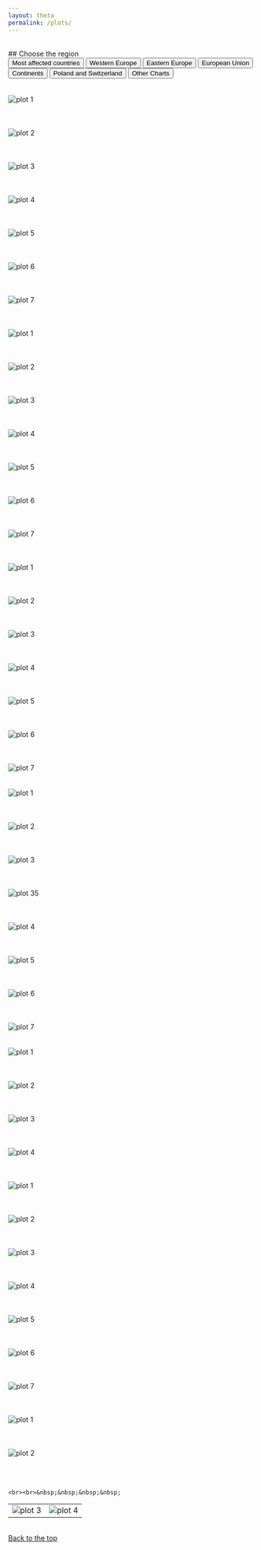 ```yaml
---
layout: theta
permalink: /plots/
---
```


<br>
## Choose the region
<br>
<div class="tab">
  <button class="tablinks" onclick="openPlot(event, 'big')" id="defaultOpen"> Most affected countries</button>
  <button class="tablinks" onclick="openPlot(event, 'ceu')"> Western Europe </button>
  <button class="tablinks" onclick="openPlot(event, 'eeu')"> Eastern Europe </button>
  <button class="tablinks" onclick="openPlot(event, 'eu')"> European Union </button>
  <button class="tablinks" onclick="openPlot(event, 'cont')"> Continents </button>
  <button class="tablinks" onclick="openPlot(event, 'pol')"> Poland and Switzerland </button>
  <button class="tablinks" onclick="openPlot(event, 'other')"> Other Charts </button>
</div>

<div id="big" class="tabcontent">
    <br><br>
    <img class="center fit" src="./../corona/plots/C19_World.jpg"  alt="plot 1"> 
    <br><br><br><br>
    <img class="center fit" src="./../corona/plots/C19_BIG_cases.jpg" alt="plot 2" >
    <br><br><br><br>
    <img class="center fit" src="./../corona/plots/C19_BIG_log.jpg" alt="plot 3" >
    <br><br><br><br>
    <img class="center fit" src="./../corona/plots/C19_BIG_new.jpg" alt="plot 4" >
    <br><br><br><br>
    <img class="center fit" src="./../corona/plots/C19_BIG_new2.jpg" alt="plot 5" >
    <br><br><br><br>
    <img class="center fit" src="./../corona/plots/C19_BIG_new-fast.jpg" alt="plot 6" >
    <br><br><br><br>
    <img class="center fit" src="./../corona/plots/C19_BIG_new-perc.jpg" alt="plot 7" >
    <br><br>

 </div>

<div id="ceu" class="tabcontent">
    <br><br>
    <img class="center fit" src="./../corona/plots/C19_CEU_cases.jpg" alt="plot 1" >
    <br><br><br><br>
    <img class="center fit" src="./../corona/plots/C19_CEU_cases2.jpg" alt="plot 2" >
    <br><br><br><br>
    <img class="center fit" src="./../corona/plots/C19_CEU_log.jpg" alt="plot 3" >
    <br><br><br><br>
    <img class="center fit" src="./../corona/plots/C19_CEU_new.jpg" alt="plot 4" >
    <br><br><br><br>
    <img class="center fit" src="./../corona/plots/C19_CEU_new2.jpg" alt="plot 5" >
    <br><br><br><br>
    <img class="center fit" src="./../corona/plots/C19_CEU_new-fast.jpg" alt="plot 6" >
    <br><br><br><br>
    <img class="center fit" src="./../corona/plots/C19_CEU_new-perc.jpg" alt="plot 7" >
    <br><br>

</div>

<div id="eeu" class="tabcontent">
    <br><br>
    <img class="center fit" src="./../corona/plots/C19_EEU_cases.jpg" alt="plot 1" >
    <br><br><br><br>
    <img class="center fit" src="./../corona/plots/C19_EEU_cases2.jpg" alt="plot 2" >
    <br><br><br><br>
    <img class="center fit" src="./../corona/plots/C19_EEU_log.jpg" alt="plot 3" >
    <br><br><br><br>
    <img class="center fit" src="./../corona/plots/C19_EEU_new.jpg" alt="plot 4" >
    <br><br><br><br>
    <img class="center fit" src="./../corona/plots/C19_EEU_new2.jpg" alt="plot 5" >
    <br><br><br><br>
    <img class="center fit" src="./../corona/plots/C19_EEU_new-fast.jpg" alt="plot 6" >
    <br><br><br><br>
    <img class="center fit" src="./../corona/plots/C19_EEU_new-perc.jpg" alt="plot 7" >
</div>

<div id="eu" class="tabcontent">
    <br><br>
    <img class="center fit" src="./../corona/plots/C19_EU_CH_UK_cases.jpg" alt="plot 1" >
    <br><br><br><br>
    <img class="center fit" src="./../corona/plots/C19_EU_CH_UK_cases2.jpg" alt="plot 2" >
    <br><br><br><br>
    <img class="center fit" src="./../corona/plots/C19_EU_CH_UK_cases3.jpg" alt="plot 3" >
    <br><br><br><br>
    <img class="center fit" src="./../corona/plots/C19_EU_CH_UK_log.jpg" alt="plot 35" >
    <br><br><br><br>
    <img class="center fit" src="./../corona/plots/C19_EU_CH_UK_new.jpg" alt="plot 4" >
    <br><br><br><br>
    <img class="center fit" src="./../corona/plots/C19_EU_CH_UK_new2.jpg" alt="plot 5" >
    <br><br><br><br>
    <img class="center fit" src="./../corona/plots/C19_EU_CH_UK_new-fast.jpg" alt="plot 6" >
    <br><br><br><br>
    <img class="center fit" src="./../corona/plots/C19_EU_CH_UK_new-perc.jpg" alt="plot 7" >
</div>

<div id="cont" class="tabcontent">
    <br><br>
    <img class="center fit" src="./../corona/plots/C19_Continents.jpg" alt="plot 1" >
    <br><br><br><br>
    <img class="center fit" src="./../corona/plots/C19_Continents_log.jpg" alt="plot 2" >
    <br><br><br><br>
    <img class="center fit" src="./../corona/plots/C19_Continents_new.jpg" alt="plot 3" >
    <br><br><br><br>
    <img class="center fit" src="./../corona/plots/C19_Continents_new-plot.jpg" alt="plot 4" >
    <br><br>
</div>

<div id="pol" class="tabcontent">
    <br><br>
    <img class="center fit" src="./../corona/plots/C19_CH-PL.jpg" alt="plot 1" >
    <br><br><br><br>
    <img class="center fit" src="./../corona/plots/C19_CH-PL_log.jpg" alt="plot 2" >
    <br><br><br><br>
    <img class="center fit" src="./../corona/plots/C19_CH-PL_new.jpg" alt="plot 3" >
    <br><br><br><br>
    <img class="center fit" src="./../corona/plots/C19_Silesia.jpg" alt="plot 4" >
    <br><br><br><br>
    <img class="center fit" src="./../corona/plots/C19_Silesia_log.jpg" alt="plot 5" >
    <br><br><br><br>
    <img class="center fit" src="./../corona/plots/C19_Silesia_new.jpg" alt="plot 6" >
    <br><br><br><br>
    <img class="center fit" src="./../corona/plots/C19_Silesia_new-plot.jpg" alt="plot 7" >
    <br><br>
</div>
    
<div id="other" class="tabcontent">
    <br><br>
    <img class="center fit" src="./../corona/plots/C19_mortality.jpg" alt="plot 1" > 
    <br><br><br><br>
    <img class="center fit" src="./../corona/plots/C19_percent.jpg" alt="plot 2" >
    <br><br><br><br>

    <br><br>&nbsp;&nbsp;&nbsp;&nbsp;
    
<table class="center fit">
  <tr>
    <td> <img  class="center fit" src="./../corona/plots/C19_recov_mort.jpg" alt="plot 3"> </td>
    <td> <img  class="center fit" src="./../corona/plots/C19_recov_mort2.jpg" alt="plot 4"> </td> 
  </tr>
</table>
</div>

<br>
<div id="top">  <a href="#" class="top"> Back to the top </a></div><br>
